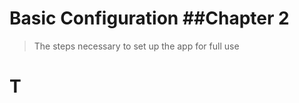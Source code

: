# Basic Configuration                                                                                       ##Chapter 2
>The steps necessary to set up the app for full use


# T 

